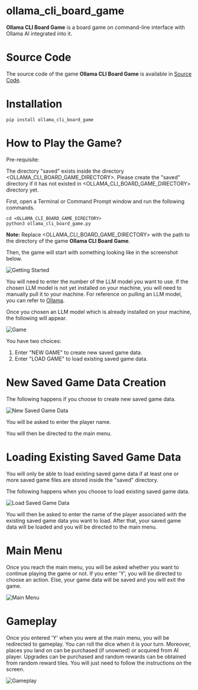# ollama_cli_board_game

**Ollama CLI Board Game** is a board game on command-line interface with Ollama AI integrated into it.

# Source Code

The source code of the game **Ollama CLI Board Game** is available in 
[Source Code](https://github.com/SoftwareApkDev/ollama_cli_board_game/blob/master/ollama_cli_board_game/ollama_cli_board_game.py).

# Installation

```
pip install ollama_cli_board_game
```

# How to Play the Game?

Pre-requisite:

The directory "saved" exists inside the directory <OLLAMA_CLI_BOARD_GAME_DIRECTORY>. 
Please create the "saved" directory if it has not existed in <OLLAMA_CLI_BOARD_GAME_DIRECTORY> directory yet.

First, open a Terminal or Command Prompt window and run the following commands.

```
cd <OLLAMA_CLI_BOARD_GAME_DIRECTORY>
python3 ollama_cli_board_game.py
```

**Note:** Replace <OLLAMA_CLI_BOARD_GAME_DIRECTORY> with the path to the directory of the game 
**Ollama CLI Board Game**.

Then, the game will start with something looking like in the screenshot below.

![Getting Started](images/Getting_Started.png)

You will need to enter the number of the LLM model you want to use. If the chosen LLM model is not yet installed on your machine, 
you will need to manually pull it to your machine. For reference on pulling an LLM model, you can refer to [Ollama](https://github.com/ollama/ollama).

Once you chosen an LLM model which is already installed on your machine, the following will appear.

![Game](images/Game.png)

You have two choices:

1. Enter "NEW GAME" to create new saved game data.
2. Enter "LOAD GAME" to load existing saved game data.

# New Saved Game Data Creation

The following happens if you choose to create new saved game data.

![New Saved Game Data](images/New_Saved_Game_Data.png)

You will be asked to enter the player name.

You will then be directed to the main menu.

# Loading Existing Saved Game Data

You will only be able to load existing saved game data if at least one or more saved game files are stored inside the 
"saved" directory.

The following happens when you choose to load existing saved game data.

![Load Saved Game Data](images/Load_Saved_Game_Data.png)

You will then be asked to enter the name of the player associated with the existing saved game data you want to load. 
After that, your saved game data will be loaded and you will be directed to the main menu.

# Main Menu

Once you reach the main menu, you will be asked whether you want to continue playing the game or not. If you enter 'Y', 
you will be directed to choose an action. Else, your game data will be saved and you will exit the game.

![Main Menu](images/Main_Menu.png)

# Gameplay

Once you entered 'Y' when you were at the main menu, you will be redirected to gameplay. You can roll the dice when it 
is your turn. Moreover, places you land on can be purchased (if unowned) or acquired from AI player. Upgrades can be purchased
and random rewards can be obtained from random reward tiles. You will just need to follow the instructions on the screen.

![Gameplay](images/Gameplay.png)
